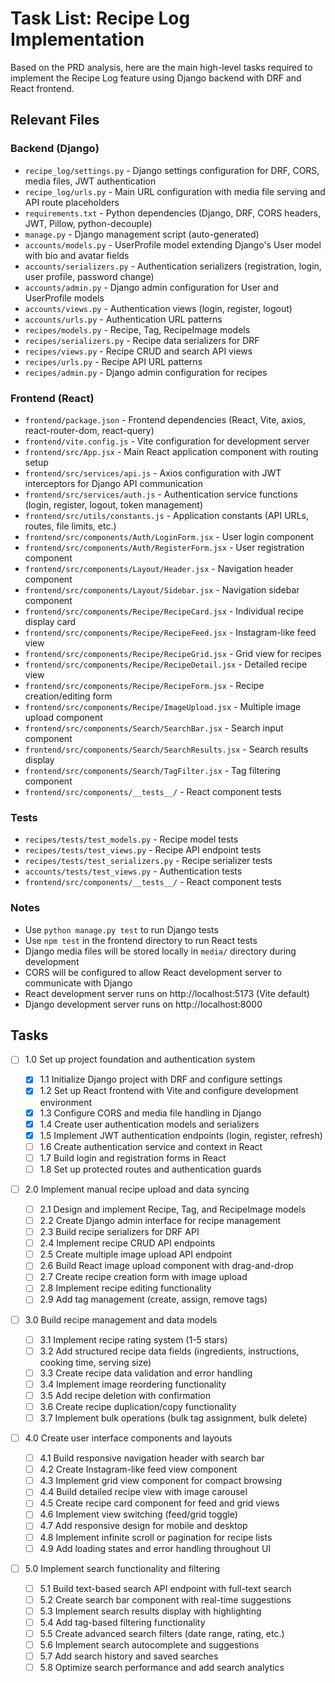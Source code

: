 # Task List: Recipe Log Implementation

Based on the PRD analysis, here are the main high-level tasks required to implement the Recipe Log feature using Django
backend with DRF and React frontend.

## Relevant Files

### Backend (Django)

- `recipe_log/settings.py` - Django settings configuration for DRF, CORS, media files, JWT authentication
- `recipe_log/urls.py` - Main URL configuration with media file serving and API route placeholders
- `requirements.txt` - Python dependencies (Django, DRF, CORS headers, JWT, Pillow, python-decouple)
- `manage.py` - Django management script (auto-generated)
- `accounts/models.py` - UserProfile model extending Django's User model with bio and avatar fields
- `accounts/serializers.py` - Authentication serializers (registration, login, user profile, password change)
- `accounts/admin.py` - Django admin configuration for User and UserProfile models
- `accounts/views.py` - Authentication views (login, register, logout)
- `accounts/urls.py` - Authentication URL patterns
- `recipes/models.py` - Recipe, Tag, RecipeImage models
- `recipes/serializers.py` - Recipe data serializers for DRF
- `recipes/views.py` - Recipe CRUD and search API views
- `recipes/urls.py` - Recipe API URL patterns
- `recipes/admin.py` - Django admin configuration for recipes

### Frontend (React)

- `frontend/package.json` - Frontend dependencies (React, Vite, axios, react-router-dom, react-query)
- `frontend/vite.config.js` - Vite configuration for development server
- `frontend/src/App.jsx` - Main React application component with routing setup
- `frontend/src/services/api.js` - Axios configuration with JWT interceptors for Django API communication
- `frontend/src/services/auth.js` - Authentication service functions (login, register, logout, token management)
- `frontend/src/utils/constants.js` - Application constants (API URLs, routes, file limits, etc.)
- `frontend/src/components/Auth/LoginForm.jsx` - User login component
- `frontend/src/components/Auth/RegisterForm.jsx` - User registration component
- `frontend/src/components/Layout/Header.jsx` - Navigation header component
- `frontend/src/components/Layout/Sidebar.jsx` - Navigation sidebar component
- `frontend/src/components/Recipe/RecipeCard.jsx` - Individual recipe display card
- `frontend/src/components/Recipe/RecipeFeed.jsx` - Instagram-like feed view
- `frontend/src/components/Recipe/RecipeGrid.jsx` - Grid view for recipes
- `frontend/src/components/Recipe/RecipeDetail.jsx` - Detailed recipe view
- `frontend/src/components/Recipe/RecipeForm.jsx` - Recipe creation/editing form
- `frontend/src/components/Recipe/ImageUpload.jsx` - Multiple image upload component
- `frontend/src/components/Search/SearchBar.jsx` - Search input component
- `frontend/src/components/Search/SearchResults.jsx` - Search results display
- `frontend/src/components/Search/TagFilter.jsx` - Tag filtering component
- `frontend/src/components/__tests__/` - React component tests

### Tests

- `recipes/tests/test_models.py` - Recipe model tests
- `recipes/tests/test_views.py` - Recipe API endpoint tests
- `recipes/tests/test_serializers.py` - Recipe serializer tests
- `accounts/tests/test_views.py` - Authentication tests
- `frontend/src/components/__tests__/` - React component tests

### Notes

- Use `python manage.py test` to run Django tests
- Use `npm test` in the frontend directory to run React tests
- Django media files will be stored locally in `media/` directory during development
- CORS will be configured to allow React development server to communicate with Django
- React development server runs on http://localhost:5173 (Vite default)
- Django development server runs on http://localhost:8000

## Tasks

- [ ] 1.0 Set up project foundation and authentication system

  - [x] 1.1 Initialize Django project with DRF and configure settings
  - [x] 1.2 Set up React frontend with Vite and configure development environment
  - [x] 1.3 Configure CORS and media file handling in Django
  - [x] 1.4 Create user authentication models and serializers
  - [x] 1.5 Implement JWT authentication endpoints (login, register, refresh)
  - [ ] 1.6 Create authentication service and context in React
  - [ ] 1.7 Build login and registration forms in React
  - [ ] 1.8 Set up protected routes and authentication guards

- [ ] 2.0 Implement manual recipe upload and data syncing

  - [ ] 2.1 Design and implement Recipe, Tag, and RecipeImage models
  - [ ] 2.2 Create Django admin interface for recipe management
  - [ ] 2.3 Build recipe serializers for DRF API
  - [ ] 2.4 Implement recipe CRUD API endpoints
  - [ ] 2.5 Create multiple image upload API endpoint
  - [ ] 2.6 Build React image upload component with drag-and-drop
  - [ ] 2.7 Create recipe creation form with image upload
  - [ ] 2.8 Implement recipe editing functionality
  - [ ] 2.9 Add tag management (create, assign, remove tags)

- [ ] 3.0 Build recipe management and data models

  - [ ] 3.1 Implement recipe rating system (1-5 stars)
  - [ ] 3.2 Add structured recipe data fields (ingredients, instructions, cooking time, serving size)
  - [ ] 3.3 Create recipe data validation and error handling
  - [ ] 3.4 Implement image reordering functionality
  - [ ] 3.5 Add recipe deletion with confirmation
  - [ ] 3.6 Create recipe duplication/copy functionality
  - [ ] 3.7 Implement bulk operations (bulk tag assignment, bulk delete)

- [ ] 4.0 Create user interface components and layouts

  - [ ] 4.1 Build responsive navigation header with search bar
  - [ ] 4.2 Create Instagram-like feed view component
  - [ ] 4.3 Implement grid view component for compact browsing
  - [ ] 4.4 Build detailed recipe view with image carousel
  - [ ] 4.5 Create recipe card component for feed and grid views
  - [ ] 4.6 Implement view switching (feed/grid toggle)
  - [ ] 4.7 Add responsive design for mobile and desktop
  - [ ] 4.8 Implement infinite scroll or pagination for recipe lists
  - [ ] 4.9 Add loading states and error handling throughout UI

- [ ] 5.0 Implement search functionality and filtering
  - [ ] 5.1 Build text-based search API endpoint with full-text search
  - [ ] 5.2 Create search bar component with real-time suggestions
  - [ ] 5.3 Implement search results display with highlighting
  - [ ] 5.4 Add tag-based filtering functionality
  - [ ] 5.5 Create advanced search filters (date range, rating, etc.)
  - [ ] 5.6 Implement search autocomplete and suggestions
  - [ ] 5.7 Add search history and saved searches
  - [ ] 5.8 Optimize search performance and add search analytics
